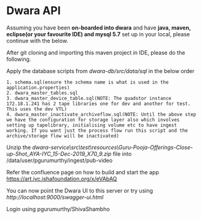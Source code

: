# Dwara API
Assuming you have been **on-boarded into dwara** and have **java, maven, eclipse(or your favourite IDE) and mysql 5.7** set up in your local, please continue with the below.

After git cloning and importing this maven project in IDE, please do the following.

Apply the database scripts from *dwara-db/src/data/sql* in the below order

    1. schema.sql(ensure the schema name is what is used in the application.properties)
    2. dwara_master_tables.sql
    3. dwara_master_device_table.sql(NOTE: The quadstor instance 172.18.1.241 has 2 tape libraries one for dev and another for test. This uses the dev VTL)
    4. dwara_master_inactivate_archiveflow.sql(NOTE: Until the above step we have the configuration for storage layer also which involves setting up tapelibrary, initialising volume etc to have ingest working. If you want just the process flow run this script and the archive/storage flow will be inactivated)

Unzip the *dwara-service\src\test\resources\Guru-Pooja-Offerings-Close-up-Shot_AYA-IYC_15-Dec-2019_X70_9.zip* file into /data/user/pgurumurthy/ingest/pub-video
	
Refer the confluence page on how to build and start the app https://art.iyc.ishafoundation.org/x/eVAbAQ 

You can now point the Dwara UI to this server or try using *http://localhost:9000/swagger-ui.html*

Login using pgurumurthy/ShivaShambho